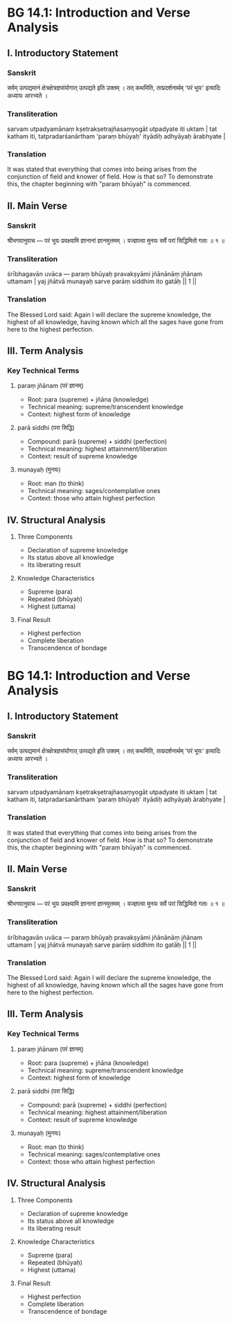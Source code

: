 # BG 14.1: Introduction and Verse Analysis

## I. Introductory Statement

### Sanskrit
सर्वम् उत्पद्यमानं क्षेत्रक्षेत्रज्ञसंयोगात् उत्पद्यते इति उक्तम् । तत् कथमिति, तत्प्रदर्शनार्थम् 'परं भूयः' इत्यादिः अध्यायः आरभ्यते ।

### Transliteration
sarvam utpadyamānaṃ kṣetrakṣetrajñasaṃyogāt utpadyate iti uktam | tat katham iti, tatpradarśanārtham 'paraṃ bhūyaḥ' ityādiḥ adhyāyaḥ ārabhyate |

### Translation
It was stated that everything that comes into being arises from the conjunction of field and knower of field. How is that so? To demonstrate this, the chapter beginning with "paraṃ bhūyaḥ" is commenced.

## II. Main Verse

### Sanskrit
श्रीभगवानुवाच —
परं भूयः प्रवक्ष्यामि ज्ञानानां ज्ञानमुत्तमम् ।
यज्ज्ञात्वा मुनयः सर्वे परां सिद्धिमितो गताः ॥ १ ॥

### Transliteration
śrībhagavān uvāca —
paraṃ bhūyaḥ pravakṣyāmi jñānānāṃ jñānam uttamam |
yaj jñātvā munayaḥ sarve parāṃ siddhim ito gatāḥ || 1 ||

### Translation
The Blessed Lord said:
Again I will declare the supreme knowledge, the highest of all knowledge, having known which all the sages have gone from here to the highest perfection.

## III. Term Analysis

### Key Technical Terms
1. paraṃ jñānam (परं ज्ञानम्)
   - Root: para (supreme) + jñāna (knowledge)
   - Technical meaning: supreme/transcendent knowledge
   - Context: highest form of knowledge

2. parā siddhi (परा सिद्धि)
   - Compound: parā (supreme) + siddhi (perfection)
   - Technical meaning: highest attainment/liberation
   - Context: result of supreme knowledge

3. munayaḥ (मुनयः)
   - Root: man (to think)
   - Technical meaning: sages/contemplative ones
   - Context: those who attain highest perfection

## IV. Structural Analysis

1. Three Components
   - Declaration of supreme knowledge
   - Its status above all knowledge
   - Its liberating result

2. Knowledge Characteristics
   - Supreme (para)
   - Repeated (bhūyaḥ)
   - Highest (uttama)

3. Final Result
   - Highest perfection
   - Complete liberation
   - Transcendence of bondage

# BG 14.1: Introduction and Verse Analysis

## I. Introductory Statement

### Sanskrit
सर्वम् उत्पद्यमानं क्षेत्रक्षेत्रज्ञसंयोगात् उत्पद्यते इति उक्तम् । तत् कथमिति, तत्प्रदर्शनार्थम् 'परं भूयः' इत्यादिः अध्यायः आरभ्यते ।

### Transliteration
sarvam utpadyamānaṃ kṣetrakṣetrajñasaṃyogāt utpadyate iti uktam | tat katham iti, tatpradarśanārtham 'paraṃ bhūyaḥ' ityādiḥ adhyāyaḥ ārabhyate |

### Translation
It was stated that everything that comes into being arises from the conjunction of field and knower of field. How is that so? To demonstrate this, the chapter beginning with "paraṃ bhūyaḥ" is commenced.

## II. Main Verse

### Sanskrit
श्रीभगवानुवाच —
परं भूयः प्रवक्ष्यामि ज्ञानानां ज्ञानमुत्तमम् ।
यज्ज्ञात्वा मुनयः सर्वे परां सिद्धिमितो गताः ॥ १ ॥

### Transliteration
śrībhagavān uvāca —
paraṃ bhūyaḥ pravakṣyāmi jñānānāṃ jñānam uttamam |
yaj jñātvā munayaḥ sarve parāṃ siddhim ito gatāḥ || 1 ||

### Translation
The Blessed Lord said:
Again I will declare the supreme knowledge, the highest of all knowledge, having known which all the sages have gone from here to the highest perfection.

## III. Term Analysis

### Key Technical Terms
1. paraṃ jñānam (परं ज्ञानम्)
   - Root: para (supreme) + jñāna (knowledge)
   - Technical meaning: supreme/transcendent knowledge
   - Context: highest form of knowledge

2. parā siddhi (परा सिद्धि)
   - Compound: parā (supreme) + siddhi (perfection)
   - Technical meaning: highest attainment/liberation
   - Context: result of supreme knowledge

3. munayaḥ (मुनयः)
   - Root: man (to think)
   - Technical meaning: sages/contemplative ones
   - Context: those who attain highest perfection

## IV. Structural Analysis

1. Three Components
   - Declaration of supreme knowledge
   - Its status above all knowledge
   - Its liberating result

2. Knowledge Characteristics
   - Supreme (para)
   - Repeated (bhūyaḥ)
   - Highest (uttama)

3. Final Result
   - Highest perfection
   - Complete liberation
   - Transcendence of bondage

